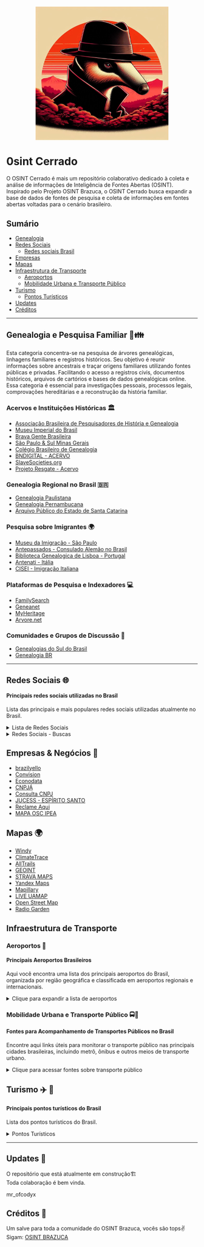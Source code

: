 <h1 align="center">
  <br>
  <img src="img/logo.jpg" width="350px" style="display: block; margin: 0 auto;">
</h1>


# 0sint Cerrado
O OSINT Cerrado é mais um repositório colaborativo dedicado à coleta e análise de informações de Inteligência de Fontes Abertas (OSINT). Inspirado pelo Projeto OSINT Brazuca, o OSINT Cerrado busca expandir a base de dados de fontes de pesquisa e coleta de informações em fontes abertas voltadas para o cenário brasileiro.

## Sumário

- [Genealogia](#genealogia)
- [Redes Sociais](#redes_sociais)
  - [Redes sociais Brasil](#rsb)
- [Empresas](#empresas)
- [Mapas](#mapas)
- [Infraestrutura de Transporte](#infraestrutura-de-transporte)
  - [Aeroportos](#aeroportos)
  - [Mobilidade Urbana e Transporte Público](#mobilidade-urbana-e-transporte-publico)
- [Turismo](#turismo)
  - [Pontos Turísticos](#pontos)
- [Updates](#updates)
- [Créditos](#creditos)
---

## Genealogia e Pesquisa Familiar 🌳👪 <a name="genealogia"></a>

Esta categoria concentra-se na pesquisa de árvores genealógicas, linhagens familiares e registros históricos. Seu objetivo é reunir informações sobre ancestrais e traçar origens familiares utilizando fontes públicas e privadas. Facilitando o acesso a registros civis, documentos históricos, arquivos de cartórios e bases de dados genealógicas online. Essa categoria é essencial para investigações pessoais, processos legais, comprovações hereditárias e a reconstrução da história familiar.
<br>

### Acervos e Instituições Históricas 🏛️
- [Associação Brasileira de Pesquisadores de História e Genealogia](https://www.asbrap.org.br/)
- [Museu Imperial do Brasil](https://museuimperial.museus.gov.br/)
- [Brava Gente Brasileira](https://sites.google.com/view/brava-gente-brasileira/home/quem-somos?authuser=0)
- [São Paulo & Sul Minas Gerais](http://www.projetocompartilhar.org/)
- [Colégio Brasileiro de Genealogia](https://cbg.org.br/)
- [BNDIGITAL - ACERVO](https://bndigital.bn.gov.br/)
- [SlaveSocieties.org](https://www.slavesocieties.org/documentsearch)
- [Projeto Resgate - Acervo](https://resgate.bn.gov.br/docreader/docmulti.aspx?bib=resgate&pagfis=)

### Genealogia Regional no Brasil 🇧🇷
- [Genealogia Paulistana](http://www.arvore.net.br/Paulistana/)
- [Genealogia Pernambucana](https://www.genealogiapernambucana.com.br/default.asp)
- [Arquivo Público do Estado de Santa Catarina](https://acervo.arquivopublico.sc.gov.br/index.php/genealogia)

### Pesquisa sobre Imigrantes 🌍
- [Museu da Imigração - São Paulo](https://museudaimigracao.org.br/)
- [Antepassados - Consulado Alemão no Brasil](https://brasil.diplo.de/br-pt/servicos/nacionalidade/antepassados/2602086?openAccordionId=item-2602088-3-panel)
- [Biblioteca Genealogica de Lisboa - Portugal](https://biblioteca-genealogica-lisboa.org/)
- [Antenati - Itália](https://antenati.cultura.gov.it/?lang=pt-pt)
- [CISEI - Imigração Italiana](http://www.ciseionline.it/2012/index.asp)

### Plataformas de Pesquisa e Indexadores 💻
- [FamilySearch](https://www.familysearch.org/)
- [Geneanet](https://pt.geneanet.org/)
- [MyHeritage](https://www.myheritage.com.br/)
- [Arvore.net](http://www.arvore.net.br/)

### Comunidades e Grupos de Discussão 👥
- [Genealogias do Sul do Brasil](https://www.facebook.com/groups/410651023032958/?locale=pt_BR)
- [Genealogia BR](https://www.facebook.com/groups/GenealogiaBr/)

---







## Redes Sociais 🌐 <a name="redes_sociais"></a>
#### Principais redes sociais utilizadas no Brasil

Lista das principais e mais populares redes sociais utilizadas atualmente no Brasil.
<details>
  <summary>Lista de Redes Sociais</summary>

| Rede Social          | Descrição                                              | Tipo de Uso                        | Público-Alvo                  |
|----------------------|--------------------------------------------------------|------------------------------------|-------------------------------|
| **WhatsApp**          | Aplicativo de mensagens instantâneas                   | Comunicação, Grupos, Negócios      | Geral                         |
| **Instagram**         | Rede de compartilhamento de fotos e vídeos             | Entretenimento, Marketing, Vendas  | Jovens e Adultos              |
| **Facebook**          | Rede social de compartilhamento de conteúdo            | Notícias, Grupos, Comunicação      | Adultos e Idosos              |
| **TikTok**            | Plataforma de vídeos curtos e entretenimento           | Entretenimento, Marketing, Criadores | Jovens e Adolescentes        |
| **YouTube**           | Plataforma de vídeos e streaming                       | Educação, Entretenimento, Negócios | Geral                         |
| **Twitter (X)**       | Rede de microblogging                                  | Notícias, Discussões, Debates      | Jornalistas, Políticos, Público Geral |
| **LinkedIn**          | Rede profissional de networking                        | Networking, Recrutamento, Negócios | Profissionais e Executivos    |
| **Telegram**          | Aplicativo de mensagens instantâneas                   | Grupos, Comunicação, Conteúdo      | Jovens, Adultos, Tecnologia   |
| **Pinterest**         | Plataforma de compartilhamento de ideias visuais       | Inspiração, Negócios, Hobbies      | Criativos, Profissionais      |
| **Kwai**              | Plataforma de vídeos curtos, semelhante ao TikTok      | Entretenimento, Vídeos virais      | Jovens e Adultos              |
| **Snapchat**          | Aplicativo de mensagens com foco em fotos e vídeos curtos | Entretenimento, Comunicação      | Adolescentes e Jovens         |
| **Twitch**            | Plataforma de streaming ao vivo, principalmente de games | Streaming, Entretenimento        | Gamers, Jovens                |

</details>

<details>
  <summary>Redes Sociais - Buscas </summary>

## Facebook, Instagram, TikTok, Linkedin  
- [Search People](https://freepeoplesearchtool.com/#gsc.tab=0)
- [Linkedin data extractor](https://ollie-boyd.github.io/Linkedin-post-timestamp-extractor/)
- [Facebook ID](https://lookup-id.com/)
- [Comment Picker - Instagram](https://commentpicker.com/instagram-username.php)
- [Face Checker](https://facecheck.id/pt)
- [HighSocial - TikTok](https://www.highsocial.com/pt-br/find-tiktok-user-id/)
- [TikTok data extractor](https://bellingcat.github.io/tiktok-timestamp/)
- [TikTok-Trends](https://ads.tiktok.com/business/creativecenter/inspiration/popular/hashtag/pc/en?from=001114)
- [Kik-Usernames](https://kikusernames.com/country/BR?page=1)

## Telegram
- [Telegago](https://cse.google.com/cse?&cx=006368593537057042503:efxu7xprihg#gsc.tab=0)
- [Telegram Search Engine](https://xtea.io/ts_en.html#gsc.tab=0)
- [Telegram Store](https://pt.telegram-store.com/)
- [TelegramDB](https://www.telegramdb.org/)
- [Telegram Channels](https://telegramchannels.me/)
- [TGRAM Search](https://pt.tgramsearch.com/)
- [TG-ME](https://www.tg-me.com/br)
- [Universal Bot](https://t.me/UniversalSearchEasyBot)

## WhatsApp
- [Grupos de Whatts](https://www.gruposdewhatss.com.br/)
- [Link de Grupo](https://linkdegrupo.com.br/)
- [Whats de Grupo](https://whatsdegrupo.com/)

</details>

## Empresas & Negócios 🏢 <a name="empresas"></a>
- [brazilyello](https://www.brazilyello.com/)
- [Convision](https://www.conversion.com.br/blog/ranking-ecommerces/) 
- [Econodata](https://www.econodata.com.br/empresas/todo-brasil)
- [CNPJÁ](https://cnpja.com/)
- [Consulta CNPJ](https://consultacnpj.com/)
- [JUCESS - ESPÍRITO SANTO](https://jucees.es.gov.br/consulta-empresas)
- [Reclame Aqui](https://www.reclameaqui.com.br/)
- [MAPA OSC IPEA](https://mapaosc.ipea.gov.br/)


## Mapas 🌍 <a name="mapas"></a>
- [Windy](https://www.windy.com/)
- [ClimateTrace](https://climatetrace.org/)
- [AllTrails](https://www.alltrails.com/)
- [GEOINT](https://cse.google.com/cse?cx=015328649639895072395:sbv3zyxzmji#gsc.tab=0)
- [STRAVA MAPS](https://www.strava.com/maps/)
- [Yandex Maps](https://yandex.com/maps/?ll=10.854186%2C49.182076&z=4)
- [Mapillary](https://www.mapillary.com/)
- [LIVE UAMAP](https://brazil.liveuamap.com/)
- [Open Street Map](https://www.openstreetmap.org/)
- [Radio Garden](https://radio.garden/)


## Infraestrutura de Transporte <a name="infraestrutura-de-transporte"></a>

### Aeroportos 🛬 <a name="aeroportos"></a>
#### Principais Aeroportos Brasileiros

Aqui você encontra uma lista dos principais aeroportos do Brasil, organizada por região geográfica e classificada em aeroportos regionais e internacionais.


<details>
  <summary>Clique para expandir a lista de aeroportos</summary>

| Nome                                                                                     | Cidade/Estado                | Região Geográfica | Tipo         |
|------------------------------------------------------------------------------------------|------------------------------|-------------------|--------------|
| Aeroporto Internacional de Guarulhos - Governador André Franco Montoro (GRU)           | Guarulhos                    | Sudeste           | Internacional |
| Aeroporto de Congonhas - São Paulo (CGH)                                               | São Paulo                    | Sudeste           | Regional      |
| Aeroporto Internacional de Viracopos - Campinas (VCP)                                  | Campinas                     | Sudeste           | Internacional |
| Aeroporto de São José dos Campos - Professor Urbano Ernesto Stumpf (SJK)               | São José dos Campos          | Sudeste           | Regional      |
| Aeroporto Estadual de Ribeirão Preto - Leite Lopes (RAO)                               | Ribeirão Preto               | Sudeste           | Regional      |
| Aeroporto de Sorocaba - Bertram Luiz Leupolz (SZB)                                     | Sorocaba                     | Sudeste           | Regional      |
| Aeroporto Estadual de Bauru - Arealva (BAU)                                           | Bauru                        | Sudeste           | Regional      |
| Aeroporto de Presidente Prudente - João Ribeiro de Barros (PPB)                        | Presidente Prudente          | Sudeste           | Regional      |
| Aeroporto Estadual de Marília - Frank Miloye Milenkowichi (MII)                        | Marília                      | Sudeste           | Regional      |
| Aeroporto de Araraquara - (AQA)                                                        | Araraquara                   | Sudeste           | Regional      |
| Aeroporto Internacional Afonso Pena - Curitiba (CWB)                                   | Curitiba                     | Sul               | Internacional |
| Aeroporto de Londrina - Londrina (LDB)                                                 | Londrina                     | Sul               | Regional      |
| Aeroporto de Foz do Iguaçu - Cataratas (IGU)                                          | Foz do Iguaçu               | Sul               | Internacional |
| Aeroporto de Maringá - Regional de Maringá (MGF)                                       | Maringá                     | Sul               | Regional      |
| Aeroporto de Cascavel - Cascavel (CAC)                                                 | Cascavel                     | Sul               | Regional      |
| Aeroporto de Ponta Grossa - Ponta Grossa (PGD)                                        | Ponta Grossa                | Sul               | Regional      |
| Aeroporto Internacional Hercílio Luz - Florianópolis (FLN)                             | Florianópolis                | Sul               | Internacional |
| Aeroporto de Navegantes - Ministro Victor Konder (NVT)                                 | Navegantes                   | Sul               | Regional      |
| Aeroporto de Chapecó - Serafin Enoss Bertaso (XAP)                                     | Chapecó                      | Sul               | Regional      |
| Aeroporto de Joinville - Lauro Carneiro de Loyola (JOI)                               | Joinville                    | Sul               | Regional      |
| Aeroporto de Lages - Lages (LAJ)                                                       | Lages                        | Sul               | Regional      |
| Aeroporto Internacional Salgado Filho - Porto Alegre (POA)                             | Porto Alegre                 | Sul               | Internacional |
| Aeroporto de Caxias do Sul - Caxias do Sul (CXJ)                                     | Caxias do Sul               | Sul               | Regional      |
| Aeroporto de Passo Fundo - Passo Fundo (PPF)                                          | Passo Fundo                  | Sul               | Regional      |
| Aeroporto de Pelotas - Pelotas (PET)                                                   | Pelotas                      | Sul               | Regional      |
| Aeroporto de Santa Maria - Santa Maria (RIA)                                           | Santa Maria                  | Sul               | Regional      |
| Aeroporto de Uruguaiana - Rubem Berta (URG)                                           | Uruguaiana                   | Sul               | Regional      |
| Aeroporto Internacional de Salvador - Deputado Luís Eduardo Magalhães (SSA)           | Salvador                     | Nordeste          | Internacional |
| Aeroporto de Porto Seguro - Porto Seguro (BPS)                                         | Porto Seguro                 | Nordeste          | Regional      |
| Aeroporto de Ilhéus - Jorge Amado (IOS)                                               | Ilhéus                       | Nordeste          | Regional      |
| Aeroporto de Barreiras - Barreiras (BRA)                                              | Barreiras                    | Nordeste          | Regional      |
| Aeroporto Internacional do Recife - Gilberto Freyre (REC)                             | Recife                       | Nordeste          | Internacional |
| Aeroporto de Petrolina - Senador Nilo Coelho (PNB)                                    | Petrolina                    | Nordeste          | Regional      |
| Aeroporto Internacional de Fortaleza - Pinto Martins (FOR)                            | Fortaleza                    | Nordeste          | Internacional |
| Aeroporto de Jericoacoara - Jericoacoara (JJD)                                       | Jijoca de Jericoacoara      | Nordeste          | Regional      |
| Aeroporto de Aracati - Aracati (ARU)                                                  | Aracati                      | Nordeste          | Regional      |
| Aeroporto Internacional de Natal - Governador Aluízio Alves (NAT)                     | São Gonçalo do Amarante     | Nordeste          | Internacional |
| Aeroporto Internacional Presidente Castro Pinto - João Pessoa (JPA)                    | João Pessoa                  | Nordeste          | Internacional |
| Aeroporto de Campina Grande - Campina Grande (CPV)                                   | Campina Grande               | Nordeste          | Regional      |
| Aeroporto Internacional Zumbi dos Palmares - Maceió (MCZ)                             | Maceió                       | Nordeste          | Internacional |
| Aeroporto de Aracaju - Santa Maria (AJU)                                              | Aracaju                      | Nordeste          | Internacional |
| Aeroporto Internacional Eduardo Gomes - Manaus (MAO)                                  | Manaus                       | Norte             | Internacional |
| Aeroporto de Tabatinga - Tabatinga (TBT)                                             | Tabatinga                    | Norte             | Regional      |
| Aeroporto de Tefé - Tefé (TEF)                                                         | Tefé                         | Norte             | Regional      |
| Aeroporto Internacional de Belém - Val de Cans (BEL)                                  | Belém                        | Norte             | Internacional |
| Aeroporto de Santarém - Santarém (STM)                                               | Santarém                     | Norte             | Regional      |
| Aeroporto de Marabá - Marabá (MAB)                                                    | Marabá                       | Norte             | Regional      |
| Aeroporto de Altamira - Altamira (ALT)                                                | Altamira                     | Norte             | Regional      |
| Aeroporto Internacional de Rio Branco - Plácido de Castro (RBR)                       | Rio Branco                   | Norte             | Internacional |
| Aeroporto de Cruzeiro do Sul - Cruzeiro do Sul (CZS)                                  | Cruzeiro do Sul             | Norte             | Regional      |
| Aeroporto Internacional de Porto Velho - Governador Jorge Teixeira (PVH)              | Porto Velho                  | Norte             | Internacional |
| Aeroporto Internacional de Boa Vista - Atlas Brasil Cantanhede (BVB)                  | Boa Vista                    | Norte             | Internacional |
| Aeroporto de Palmas - Palmas (PMW)                                                    | Palmas                       | Norte             | Internacional |
| Aeroporto Internacional de Brasília - Presidente Juscelino Kubitschek (BSB)           | Brasília                     | Centro-Oeste     | Internacional |
| Aeroporto Internacional de Goiânia - Santa Genoveva (GYN)                             | Goiânia                     | Centro-Oeste     | Internacional |
| Aeroporto de Caldas Novas - Caldas Novas (CLV)                                       | Caldas Novas                 | Centro-Oeste     | Regional      |
| Aeroporto Internacional Marechal Rondon - Cuiabá (CGB)                                | Cuiabá                       | Centro-Oeste     | Internacional |
| Aeroporto de Rondonópolis - Rondonópolis (ROO)                                        | Rondonópolis                 | Centro-Oeste     | Regional      |
| Aeroporto de Sinop - Sinop (OPS)                                                      | Sinop                        | Centro-Oeste     | Regional      |
| Aeroporto de Alta Floresta - Alta Floresta (AFL)                                      | Alta Floresta               | Centro-Oeste     | Regional      |
| Aeroporto Internacional de Campo Grande - Campo Grande (CGR)                          | Campo Grande                 | Centro-Oeste     | Internacional |
| Aeroporto de Corumbá - Corumbá (CMG)                                                  | Corumbá                     | Centro-Oeste     | Regional      |
| Aeroporto de Dourados - Dourados (DOU)                                                | Dourados                    | Centro-Oeste     | Regional      |
--------------------------------------------------------------------------------------------------------------------------------------------------

</details>



### Mobilidade Urbana e Transporte Público  🚍🚉 <a name="mobilidade-urbana-e-transporte-publico"></a>
#### Fontes para Acompanhamento de Transportes Públicos no Brasil

Encontre aqui links úteis para monitorar o transporte público nas principais cidades brasileiras, incluindo metrô, ônibus e outros meios de transporte urbano.

<details>
  <summary>Clique para acessar fontes sobre transporte público</summary>

- [Moovit - Transporte Público no Brasil](https://moovitapp.com/index/pt-br/transporte_p%C3%BAblico-Brazil)
- [Metrô de São Paulo](https://www.metro.sp.gov.br/)
- [Companhia Paulista de Trens Metropolitanos (CPTM)](https://www.cptm.sp.gov.br/)
</details>

## Turismo ✈️ 🚢 <a name="turismo"></a>
#### Principais pontos turísticos do Brasil

Lista dos pontos turísticos do Brasil.
<details>
   <summary>Pontos Turísticos</summary>
  
| Nome                                         | Cidade                      | Estado                  | Região Geográfica     |
|----------------------------------------------|----------------------------|-------------------------|-----------------------|
| Cristo Redentor                              | Rio de Janeiro             | Rio de Janeiro          | Sudeste               |
| Pão de Açúcar                                | Rio de Janeiro             | Rio de Janeiro          | Sudeste               |
| Cataratas do Iguaçu                         | Foz do Iguaçu             | Paraná                  | Sul                   |
| Parque Nacional da Chapada dos Veadeiros    | Alto Paraíso de Goiás      | Goiás                   | Centro-Oeste          |
| Amazônia                                     | Manaus                     | Amazonas                | Norte                 |
| Pelourinho                                   | Salvador                   | Bahia                   | Nordeste              |
| Praia do Forte                               | Mata de São João           | Bahia                   | Nordeste              |
| Ilha Grande                                  | Angra dos Reis             | Rio de Janeiro          | Sudeste               |
| Bonito                                       | Bonito                     | Mato Grosso do Sul     | Centro-Oeste          |
| Lençóis Maranhenses                          | Barreirinhas               | Maranhão                | Nordeste              |
| Fernando de Noronha                          | Fernando de Noronha        | Pernambuco              | Nordeste              |
| Pantanal                                     | Corumbá                    | Mato Grosso do Sul     | Centro-Oeste          |
| Parque Nacional de Jericoacoara             | Jericoacoara               | Ceará                   | Nordeste              |
| Centro Histórico de Ouro Preto               | Ouro Preto                 | Minas Gerais            | Sudeste               |
| Beto Carrero World                           | Penha                      | Santa Catarina          | Sul                   |
| Museu do Amanhã                              | Rio de Janeiro             | Rio de Janeiro          | Sudeste               |
| Parque Ibirapuera                           | São Paulo                  | São Paulo               | Sudeste               |
| Foz do Iguaçu                               | Foz do Iguaçu             | Paraná                  | Sul                   |
| Teatro Amazonas                              | Manaus                     | Amazonas                | Norte                 |
| Serra Gaúcha                                 | Gramado                    | Rio Grande do Sul      | Sul                   |
| Parque Nacional da Serra dos Órgãos         | Petrópolis                 | Rio de Janeiro          | Sudeste               |
| Praia de Copacabana                          | Rio de Janeiro             | Rio de Janeiro          | Sudeste               |
| Parque Nacional do Itatiaia                  | Itatiaia                  | Minas Gerais            | Sudeste               |
| Chapada Diamantina                           | Lençóis                    | Bahia                   | Nordeste              |
| Parque Nacional da Serra da Capivara        | São Raimundo Nonato       | Piauí                   | Nordeste              |
| Parque Nacional de Aparados da Serra        | Cambará do Sul            | Rio Grande do Sul      | Sul                   |
| Ilha do Cardoso                              | Cananéia                  | São Paulo               | Sudeste               |
| Parque Nacional de Superagüi                | Superagüi                 | Paraná                  | Sul                   |
| Parque Nacional de Brasília                   | Brasília                   | Distrito Federal        | Centro-Oeste          |
| Museu de Arte de São Paulo                  | São Paulo                  | São Paulo               | Sudeste               |
| Parque Nacional da Tijuca                    | Rio de Janeiro             | Rio de Janeiro          | Sudeste               |
| Catedral de Brasília                         | Brasília                   | Distrito Federal        | Centro-Oeste          |
| Roda Gigante de São Paulo                    | São Paulo                  | São Paulo               | Sudeste               |
| Parque Nacional da Serra dos Órgãos         | Petrópolis                 | Rio de Janeiro          | Sudeste               |
| Museu Nacional                                | Rio de Janeiro             | Rio de Janeiro          | Sudeste               |
| Porto de Galinhas                            | Ipojuca                    | Pernambuco              | Nordeste              |
| Parque Nacional da Chapada dos Guimarães    | Chapada dos Guimarães     | Mato Grosso             | Centro-Oeste          |
| Museu da Língua Portuguesa                   | São Paulo                  | São Paulo               | Sudeste               |
| Praia de Jericoacoara                        | Jericoacoara               | Ceará                   | Nordeste              |
| Parque Nacional de Jericoacoara             | Jericoacoara               | Ceará                   | Nordeste              |
| Parque Estadual de Vila Velha               | Vila Velha                | Espírito Santo          | Sudeste               |
| Parque Nacional da Serra do Cipó            | Serra do Cipó             | Minas Gerais            | Sudeste               |
| Parque Nacional do Iguaçu                   | Foz do Iguaçu             | Paraná                  | Sul                   |
| Parque Nacional de Catimbau                 | Buíque                     | Pernambuco              | Nordeste              |
| Parque Nacional da Serra da Canastra        | São Roque de Minas        | Minas Gerais            | Sudeste               |
| Parque Nacional de São Joaquim              | São Joaquim               | Santa Catarina          | Sul                   |
| Parque Nacional do Pantanal                 | Poconé                     | Mato Grosso do Sul     | Centro-Oeste          |
| Parque Estadual da Serra do Mar             | São Paulo                  | São Paulo               | Sudeste               |
| Parque Nacional do Caparaó                  | Dores do Rio Preto        | Minas Gerais            | Sudeste               |
| Parque Nacional de Brasília                  | Brasília                   | Distrito Federal        | Centro-Oeste          |
| Parque Estadual do Ibitipoca                | Lima Duarte               | Minas Gerais            | Sudeste               |
| Parque Estadual do Rio Doce                 | Linhares                  | Espírito Santo          | Sudeste               |
| Parque Nacional do Monte Roraima            | Roraima                   | Roraima                 | Norte                 |
| Parque Nacional da Serra do Sudeste         | Conservatória             | Rio de Janeiro          | Sudeste               |
| Parque Estadual da Pedra Branca             | Rio de Janeiro             | Rio de Janeiro          | Sudeste               |
| Parque Nacional de Anavilhanas              | Novo Airão                | Amazonas                | Norte                 |
| Parque Nacional da Chapada dos Guimarães    | Chapada dos Guimarães     | Mato Grosso             | Centro-Oeste          |
| Parque Nacional da Serra da Capivara        | São Raimundo Nonato       | Piauí                   | Nordeste              |
| Parque Nacional de Jericoacoara             | Jericoacoara               | Ceará                   | Nordeste              |
| Parque Nacional do Itatiaia                 | Itatiaia                  | Minas Gerais            | Sudeste               |
| Parque Nacional da Serra dos Órgãos         | Petrópolis                 | Rio de Janeiro          | Sudeste               |
| Parque Nacional da Chapada dos Veadeiros    | Alto Paraíso de Goiás     | Goiás                   | Centro-Oeste          |
| Parque Nacional da Tijuca                    | Rio de Janeiro             | Rio de Janeiro          | Sudeste               |
| Parque Estadual de Vila Velha               | Vila Velha                | Espírito Santo          | Sudeste               |
| Parque Nacional da Serra da Canastra        | São Roque de Minas        | Minas Gerais            | Sudeste               |
| Parque Nacional do Pantanal                 | Poconé                     | Mato Grosso do Sul     | Centro-Oeste          |
| Parque Nacional de Superagüi                | Superagüi                 | Paraná                  | Sul                   |
| Parque Nacional da Chapada dos Guimarães    | Chapada dos Guimarães     | Mato Grosso             | Centro-Oeste          |
| Parque Nacional da Serra do Cipó            | Serra do Cipó             | Minas Gerais            | Sudeste               |
| Parque Nacional do Iguaçu                   | Foz do Iguaçu             | Paraná                  | Sul                   |
| Parque Estadual do Ibitipoca                | Lima Duarte               | Minas Gerais            | Sudeste               |
| Parque Nacional da Tijuca                    | Rio de Janeiro             | Rio de Janeiro          | Sudeste               |
| Parque Nacional de Brasília                  | Brasília                   | Distrito Federal        | Centro-Oeste          |
| Parque Nacional do Caparaó                  | Dores do Rio Preto        | Minas Gerais            | Sudeste               |
| Parque Nacional da Serra da Canastra        | São Roque de Minas        | Minas Gerais            | Sudeste               |
| Parque Nacional da Serra dos Órgãos         | Petrópolis                 | Rio de Janeiro          | Sudeste               |
| Parque Nacional do Pantanal                 | Poconé                     | Mato Grosso do Sul     | Centro-Oeste          |
| Parque Nacional da Serra do Cipó            | Serra do Cipó             | Minas Gerais            | Sudeste               |
| Parque Estadual da Pedra Branca             | Rio de Janeiro             | Rio de Janeiro          | Sudeste               |
| Parque Estadual do Rio Doce                 | Linhares                  | Espírito Santo          | Sudeste               |
| Parque Nacional de Anavilhanas              | Novo Airão                | Amazonas                | Norte                 |

</details>

---

## Updates 🔄 <a name="updates"></a>
O repositório que está atualmente em construção🏗️
<br>
Toda colaboração é bem vinda.
</br>

mr_ofcodyx

## Créditos 👏 <a name="creditos"></a>
Um salve para toda a comunidade do OSINT Brazuca, vocês são tops✌️
<br>
Sigam: [OSINT BRAZUCA](https://github.com/osintbrazuca)
</br>


